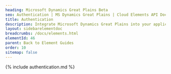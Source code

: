 ```yaml
---
heading: Microsoft Dynamics Great Plains Beta
seo: Authentication | MS Dynamics Great Plains | Cloud Elements API Docs
title: Authentication
description: Integrate Microsoft Dynamics Great Plains into your application via the Cloud Elements APIs.
layout: sidebarelementdoc
breadcrumbs: /docs/elements.html
elementId: 46
parent: Back to Element Guides
order: 10
sitemap: false
---
```


{% include authentication.md %}
